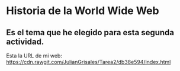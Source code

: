 # Historia de la World Wide Web
## Es el tema que he elegido para esta segunda actividad.
Esta la URL de mi web:
https://cdn.rawgit.com/JulianGrisales/Tarea2/db38e594/index.html
